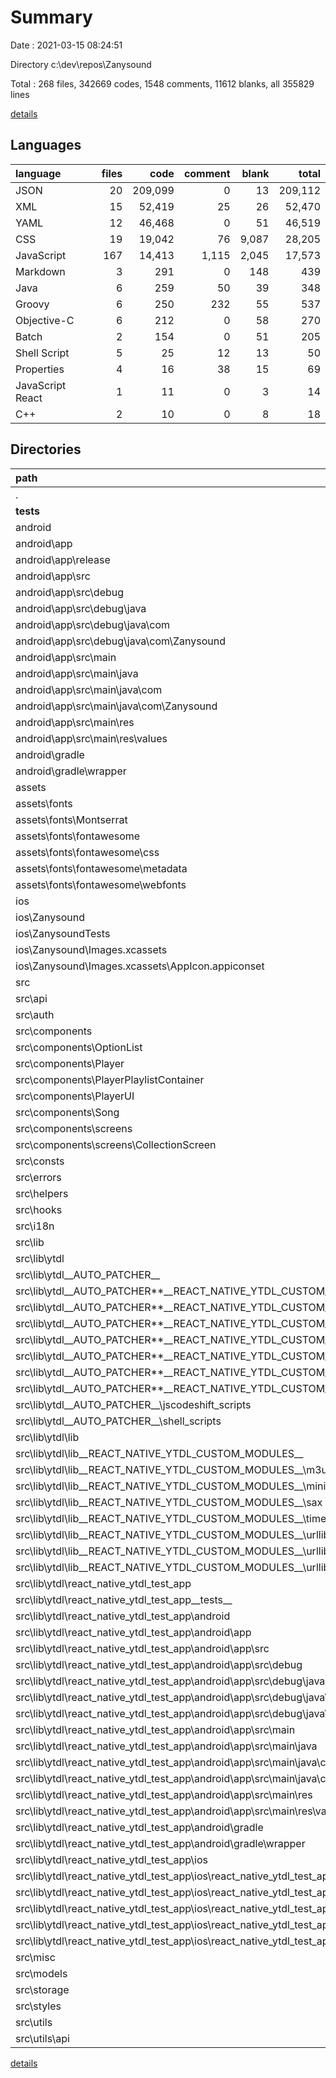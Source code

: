 # Summary

Date : 2021-03-15 08:24:51

Directory c:\dev\repos\Zanysound

Total : 268 files, 342669 codes, 1548 comments, 11612 blanks, all 355829 lines

[details](details.md)

## Languages

| language         | files |    code | comment | blank |   total |
| :--------------- | ----: | ------: | ------: | ----: | ------: |
| JSON             |    20 | 209,099 |       0 |    13 | 209,112 |
| XML              |    15 |  52,419 |      25 |    26 |  52,470 |
| YAML             |    12 |  46,468 |       0 |    51 |  46,519 |
| CSS              |    19 |  19,042 |      76 | 9,087 |  28,205 |
| JavaScript       |   167 |  14,413 |   1,115 | 2,045 |  17,573 |
| Markdown         |     3 |     291 |       0 |   148 |     439 |
| Java             |     6 |     259 |      50 |    39 |     348 |
| Groovy           |     6 |     250 |     232 |    55 |     537 |
| Objective-C      |     6 |     212 |       0 |    58 |     270 |
| Batch            |     2 |     154 |       0 |    51 |     205 |
| Shell Script     |     5 |      25 |      12 |    13 |      50 |
| Properties       |     4 |      16 |      38 |    15 |      69 |
| JavaScript React |     1 |      11 |       0 |     3 |      14 |
| C++              |     2 |      10 |       0 |     8 |      18 |

## Directories

| path                                                                                                                      | files |    code | comment |  blank |   total |
| :------------------------------------------------------------------------------------------------------------------------ | ----: | ------: | ------: | -----: | ------: |
| .                                                                                                                         |   268 | 342,669 |   1,548 | 11,612 | 355,829 |
| **tests**                                                                                                                 |     1 |       7 |       4 |      4 |      15 |
| android                                                                                                                   |    14 |     382 |     162 |     87 |     631 |
| android\app                                                                                                               |     9 |     259 |     138 |     49 |     446 |
| android\app\release                                                                                                       |     1 |       1 |       0 |      0 |       1 |
| android\app\src                                                                                                           |     7 |     169 |      27 |     28 |     224 |
| android\app\src\debug                                                                                                     |     2 |      66 |       8 |      9 |      83 |
| android\app\src\debug\java                                                                                                |     1 |      59 |       8 |      6 |      73 |
| android\app\src\debug\java\com                                                                                            |     1 |      59 |       8 |      6 |      73 |
| android\app\src\debug\java\com\Zanysound                                                                                  |     1 |      59 |       8 |      6 |      73 |
| android\app\src\main                                                                                                      |     5 |     103 |      19 |     19 |     141 |
| android\app\src\main\java                                                                                                 |     2 |      74 |      17 |     14 |     105 |
| android\app\src\main\java\com                                                                                             |     2 |      74 |      17 |     14 |     105 |
| android\app\src\main\java\com\Zanysound                                                                                   |     2 |      74 |      17 |     14 |     105 |
| android\app\src\main\res                                                                                                  |     2 |      10 |       2 |      5 |      17 |
| android\app\src\main\res\values                                                                                           |     2 |      10 |       2 |      5 |      17 |
| android\gradle                                                                                                            |     1 |       5 |       0 |      1 |       6 |
| android\gradle\wrapper                                                                                                    |     1 |       5 |       0 |      1 |       6 |
| assets                                                                                                                    |    30 | 291,924 |      96 |  9,096 | 301,116 |
| assets\fonts                                                                                                              |    30 | 291,924 |      96 |  9,096 | 301,116 |
| assets\fonts\Montserrat                                                                                                   |     1 |      81 |       0 |      9 |      90 |
| assets\fonts\fontawesome                                                                                                  |    29 | 291,843 |      96 |  9,087 | 301,026 |
| assets\fonts\fontawesome\css                                                                                              |    18 |  18,961 |      76 |  9,078 |  28,115 |
| assets\fonts\fontawesome\metadata                                                                                         |     6 | 220,636 |       0 |      4 | 220,640 |
| assets\fonts\fontawesome\webfonts                                                                                         |     5 |  52,246 |      20 |      5 |  52,271 |
| ios                                                                                                                       |     7 |     212 |       1 |     35 |     248 |
| ios\Zanysound                                                                                                             |     6 |     161 |       1 |     20 |     182 |
| ios\ZanysoundTests                                                                                                        |     1 |      51 |       0 |     15 |      66 |
| ios\Zanysound\Images.xcassets                                                                                             |     2 |      44 |       0 |      1 |      45 |
| ios\Zanysound\Images.xcassets\AppIcon.appiconset                                                                          |     1 |      38 |       0 |      0 |      38 |
| src                                                                                                                       |   204 |  25,522 |   1,272 |  2,365 |  29,159 |
| src\api                                                                                                                   |     1 |     104 |       0 |     21 |     125 |
| src\auth                                                                                                                  |     1 |     112 |       7 |     25 |     144 |
| src\components                                                                                                            |    46 |   3,581 |      86 |    425 |   4,092 |
| src\components\OptionList                                                                                                 |     3 |      57 |       0 |     10 |      67 |
| src\components\Player                                                                                                     |     5 |     766 |      10 |     63 |     839 |
| src\components\PlayerPlaylistContainer                                                                                    |     2 |     178 |      27 |     32 |     237 |
| src\components\PlayerUI                                                                                                   |     2 |     167 |       0 |     13 |     180 |
| src\components\Song                                                                                                       |     1 |     248 |       1 |     29 |     278 |
| src\components\screens                                                                                                    |     7 |     489 |      31 |     69 |     589 |
| src\components\screens\CollectionScreen                                                                                   |     3 |      78 |       0 |     11 |      89 |
| src\consts                                                                                                                |     3 |      18 |       0 |      5 |      23 |
| src\errors                                                                                                                |     2 |      14 |       0 |      4 |      18 |
| src\helpers                                                                                                               |    11 |   1,279 |      24 |    292 |   1,595 |
| src\hooks                                                                                                                 |     7 |     112 |       0 |     29 |     141 |
| src\i18n                                                                                                                  |     2 |     204 |       0 |      7 |     211 |
| src\lib                                                                                                                   |    77 |  18,318 |   1,082 |  1,170 |  20,570 |
| src\lib\ytdl                                                                                                              |    77 |  18,318 |   1,082 |  1,170 |  20,570 |
| src\lib\ytdl\_\_AUTO_PATCHER\_\_                                                                                          |    15 |   1,697 |     109 |    250 |   2,056 |
| src\lib\ytdl\_\_AUTO_PATCHER**\_\_REACT_NATIVE_YTDL_CUSTOM_FILES**                                                        |     8 |   1,631 |      89 |    221 |   1,941 |
| src\lib\ytdl\_\_AUTO_PATCHER**\_\_REACT_NATIVE_YTDL_CUSTOM_FILES**\lib                                                    |     6 |   1,518 |      89 |    166 |   1,773 |
| src\lib\ytdl\_\_AUTO_PATCHER**\_\_REACT_NATIVE_YTDL_CUSTOM_FILES**\lib\_\_REACT_NATIVE_YTDL_CUSTOM_MODULES\_\_            |     5 |   1,452 |      77 |    147 |   1,676 |
| src\lib\ytdl\_\_AUTO_PATCHER**\_\_REACT_NATIVE_YTDL_CUSTOM_FILES**\lib\_\_REACT_NATIVE_YTDL_CUSTOM_MODULES\_\_\m3u8stream |     1 |      28 |      11 |      2 |      41 |
| src\lib\ytdl\_\_AUTO_PATCHER**\_\_REACT_NATIVE_YTDL_CUSTOM_FILES**\lib\_\_REACT_NATIVE_YTDL_CUSTOM_MODULES\_\_\miniget    |     1 |      45 |       3 |     11 |      59 |
| src\lib\ytdl\_\_AUTO_PATCHER**\_\_REACT_NATIVE_YTDL_CUSTOM_FILES**\lib\_\_REACT_NATIVE_YTDL_CUSTOM_MODULES\_\_\sax        |     2 |   1,369 |      63 |    131 |   1,563 |
| src\lib\ytdl\_\_AUTO_PATCHER**\_\_REACT_NATIVE_YTDL_CUSTOM_FILES**\lib\_\_REACT_NATIVE_YTDL_CUSTOM_MODULES\_\_\timers     |     1 |      10 |       0 |      3 |      13 |
| src\lib\ytdl\_\_AUTO_PATCHER\_\_\jscodeshift_scripts                                                                      |     2 |      41 |       8 |     16 |      65 |
| src\lib\ytdl\_\_AUTO_PATCHER\_\_\shell_scripts                                                                            |     5 |      25 |      12 |     13 |      50 |
| src\lib\ytdl\lib                                                                                                          |    27 |   5,756 |     774 |    695 |   7,225 |
| src\lib\ytdl\lib\_\_REACT_NATIVE_YTDL_CUSTOM_MODULES\_\_                                                                  |    18 |   4,042 |     451 |    447 |   4,940 |
| src\lib\ytdl\lib\_\_REACT_NATIVE_YTDL_CUSTOM_MODULES\_\_\m3u8stream                                                       |     1 |      28 |      11 |      2 |      41 |
| src\lib\ytdl\lib\_\_REACT_NATIVE_YTDL_CUSTOM_MODULES\_\_\miniget                                                          |     1 |      45 |       3 |     11 |      59 |
| src\lib\ytdl\lib\_\_REACT_NATIVE_YTDL_CUSTOM_MODULES\_\_\sax                                                              |     2 |   1,369 |      63 |    131 |   1,563 |
| src\lib\ytdl\lib\_\_REACT_NATIVE_YTDL_CUSTOM_MODULES\_\_\timers                                                           |     1 |      10 |       0 |      3 |      13 |
| src\lib\ytdl\lib\_\_REACT_NATIVE_YTDL_CUSTOM_MODULES\_\_\urllib                                                           |    13 |   2,590 |     374 |    300 |   3,264 |
| src\lib\ytdl\lib\_\_REACT_NATIVE_YTDL_CUSTOM_MODULES\_\_\urllib\.github                                                   |     6 |     194 |       0 |     45 |     239 |
| src\lib\ytdl\lib\_\_REACT_NATIVE_YTDL_CUSTOM_MODULES\_\_\urllib\.github\workflows                                         |     6 |     194 |       0 |     45 |     239 |
| src\lib\ytdl\react_native_ytdl_test_app                                                                                   |    31 |  10,637 |     199 |    167 |  11,003 |
| src\lib\ytdl\react_native_ytdl_test_app\_\_tests\_\_                                                                      |     1 |       7 |       4 |      4 |      15 |
| src\lib\ytdl\react_native_ytdl_test_app\android                                                                           |    13 |     372 |     162 |     92 |     626 |
| src\lib\ytdl\react_native_ytdl_test_app\android\app                                                                       |     8 |     256 |     138 |     53 |     447 |
| src\lib\ytdl\react_native_ytdl_test_app\android\app\src                                                                   |     7 |     164 |      27 |     30 |     221 |
| src\lib\ytdl\react_native_ytdl_test_app\android\app\src\debug                                                             |     2 |      65 |       8 |      9 |      82 |
| src\lib\ytdl\react_native_ytdl_test_app\android\app\src\debug\java                                                        |     1 |      59 |       8 |      6 |      73 |
| src\lib\ytdl\react_native_ytdl_test_app\android\app\src\debug\java\com                                                    |     1 |      59 |       8 |      6 |      73 |
| src\lib\ytdl\react_native_ytdl_test_app\android\app\src\debug\java\com\react_native_ytdl_test_app                         |     1 |      59 |       8 |      6 |      73 |
| src\lib\ytdl\react_native_ytdl_test_app\android\app\src\main                                                              |     5 |      99 |      19 |     21 |     139 |
| src\lib\ytdl\react_native_ytdl_test_app\android\app\src\main\java                                                         |     2 |      67 |      17 |     13 |      97 |
| src\lib\ytdl\react_native_ytdl_test_app\android\app\src\main\java\com                                                     |     2 |      67 |      17 |     13 |      97 |
| src\lib\ytdl\react_native_ytdl_test_app\android\app\src\main\java\com\react_native_ytdl_test_app                          |     2 |      67 |      17 |     13 |      97 |
| src\lib\ytdl\react_native_ytdl_test_app\android\app\src\main\res                                                          |     2 |       8 |       2 |      4 |      14 |
| src\lib\ytdl\react_native_ytdl_test_app\android\app\src\main\res\values                                                   |     2 |       8 |       2 |      4 |      14 |
| src\lib\ytdl\react_native_ytdl_test_app\android\gradle                                                                    |     1 |       5 |       0 |      1 |       6 |
| src\lib\ytdl\react_native_ytdl_test_app\android\gradle\wrapper                                                            |     1 |       5 |       0 |      1 |       6 |
| src\lib\ytdl\react_native_ytdl_test_app\ios                                                                               |     7 |     197 |       0 |     35 |     232 |
| src\lib\ytdl\react_native_ytdl_test_app\ios\react_native_ytdl_test_app                                                    |     6 |     146 |       0 |     20 |     166 |
| src\lib\ytdl\react_native_ytdl_test_app\ios\react_native_ytdl_test_appTests                                               |     1 |      51 |       0 |     15 |      66 |
| src\lib\ytdl\react_native_ytdl_test_app\ios\react_native_ytdl_test_app\Base.lproj                                         |     1 |      42 |       0 |      1 |      43 |
| src\lib\ytdl\react_native_ytdl_test_app\ios\react_native_ytdl_test_app\Images.xcassets                                    |     2 |      44 |       0 |      1 |      45 |
| src\lib\ytdl\react_native_ytdl_test_app\ios\react_native_ytdl_test_app\Images.xcassets\AppIcon.appiconset                 |     1 |      38 |       0 |      0 |      38 |
| src\misc                                                                                                                  |    11 |     675 |      30 |    144 |     849 |
| src\models                                                                                                                |     8 |     320 |       0 |     58 |     378 |
| src\storage                                                                                                               |     1 |      11 |      10 |      7 |      28 |
| src\styles                                                                                                                |     4 |      49 |      14 |     11 |      74 |
| src\utils                                                                                                                 |    30 |     725 |      19 |    167 |     911 |
| src\utils\api                                                                                                             |     8 |     275 |       4 |     59 |     338 |

[details](details.md)
